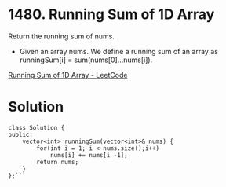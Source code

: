 # 1480. Running Sum of 1D Array

Return the running sum of nums.

- Given an array nums. We define a running sum of an array as runningSum[i] = sum(nums[0]…nums[i]).

[Running Sum of 1D Array - LeetCode](https://leetcode.com/problems/running-sum-of-1d-array/description/)

# Solution

```
class Solution {
public:
    vector<int> runningSum(vector<int>& nums) {
        for(int i = 1; i < nums.size();i++)
            nums[i] += nums[i -1];
        return nums;
    }
};```